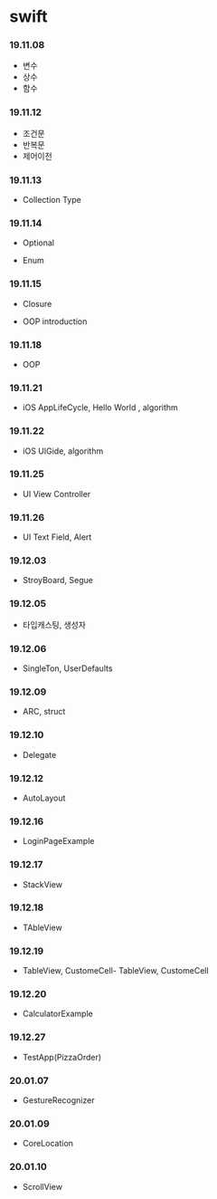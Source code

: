 # swift

### 19.11.08

- 변수
- 상수 
- 함수


### 19.11.12

- 조건문
- 반복문
- 제어이전

### 19.11.13

- Collection Type


### 19.11.14

- Optional

- Enum

### 19.11.15

- Closure

- OOP introduction 

### 19.11.18

- OOP

### 19.11.21

- iOS AppLifeCycle, Hello World , algorithm

### 19.11.22

- iOS UIGide, algorithm 

### 19.11.25

- UI View Controller

### 19.11.26

- UI Text Field, Alert

### 19.12.03

- StroyBoard, Segue

### 19.12.05

- 타입캐스팅, 생성자

### 19.12.06

- SingleTon, UserDefaults

### 19.12.09

- ARC, struct

### 19.12.10

- Delegate

### 19.12.12

- AutoLayout

### 19.12.16

- LoginPageExample

### 19.12.17

- StackView

### 19.12.18

- TAbleView

### 19.12.19

- TableView, CustomeCell- TableView, CustomeCell

### 19.12.20

- CalculatorExample

### 19.12.27

- TestApp(PizzaOrder)

### 20.01.07

- GestureRecognizer

### 20.01.09

- CoreLocation

### 20.01.10

- ScrollView
